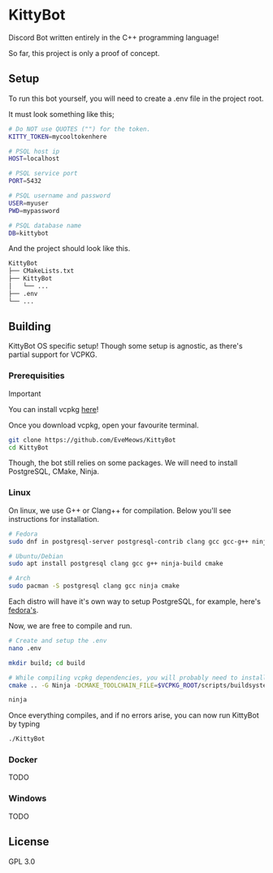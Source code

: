 # KittyBot

Discord Bot written entirely in the C++ programming language!

So far, this project is only a proof of concept.

## Setup
To run this bot yourself, you will need to create a .env file in the project root.

It must look something like this;
```bash
# Do NOT use QUOTES ("") for the token.
KITTY_TOKEN=mycooltokenhere

# PSQL host ip
HOST=localhost

# PSQL service port
PORT=5432

# PSQL username and password
USER=myuser
PWD=mypassword

# PSQL database name
DB=kittybot
```
And the project should look like this.
```bash
KittyBot
├── CMakeLists.txt
├── KittyBot
│   └── ...
├── .env
└── ...
```

## Building
KittyBot OS specific setup!
Though some setup is agnostic, as there's partial support for VCPKG.

### Prerequisities
> [!IMPORTANT]
> You can install vcpkg [here](https://learn.microsoft.com/ro-ro/vcpkg/get_started/get-started?pivots=shell-powershell)!

Once you download vcpkg, open your favourite terminal.

```bash
git clone https://github.com/EveMeows/KittyBot
cd KittyBot
```


Though, the bot still relies on some packages. We will need to install PostgreSQL, CMake, Ninja.

### Linux
On linux, we use G++ or Clang++ for compilation. Below you'll see instructions for installation.
```bash
# Fedora
sudo dnf in postgresql-server postgresql-contrib clang gcc gcc-g++ ninja cmake

# Ubuntu/Debian
sudo apt install postgresql clang gcc g++ ninja-build cmake

# Arch
sudo pacman -S postgresql clang gcc ninja cmake
```

Each distro will have it's own way to setup PostgreSQL, for example, here's [fedora's](https://docs.fedoraproject.org/en-US/quick-docs/postgresql/).

Now, we are free to compile and run.
```bash
# Create and setup the .env
nano .env

mkdir build; cd build

# While compiling vcpkg dependencies, you will probably need to install more dependencies..
cmake .. -G Ninja -DCMAKE_TOOLCHAIN_FILE=$VCPKG_ROOT/scripts/buildsystems/vcpkg.cmake -DCMAKE_BUILD_TYPE=Release

ninja
```

Once everything compiles, and if no errors arise, you can now run KittyBot by typing
```bash
./KittyBot
```

### Docker
TODO

### Windows
TODO


## License
GPL 3.0
